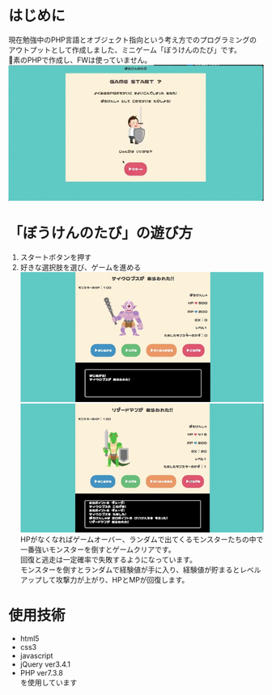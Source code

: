 # はじめに
現在勉強中のPHP言語とオブジェクト指向という考え方でのプログラミングのアウトプットとして作成しました、ミニゲーム「ぼうけんのたび」です。  
素のPHPで作成し、FWは使っていません。  
![start](/image/start.png)

# 「ぼうけんのたび」の遊び方
1. スタートボタンを押す
2. 好きな選択肢を選び、ゲームを進める
![game](/image/1.png)
![game](/image/2.png)
HPがなくなればゲームオーバー、ランダムで出てくるモンスターたちの中で一番強いモンスターを倒すとゲームクリアです。  
回復と逃走は一定確率で失敗するようになっています。  
モンスターを倒すとランダムで経験値が手に入り、経験値が貯まるとレベルアップして攻撃力が上がり、HPとMPが回復します。

# 使用技術
* html5
* css3
* javascript
* jQuery ver3.4.1
* PHP ver7.3.8  
を使用しています

